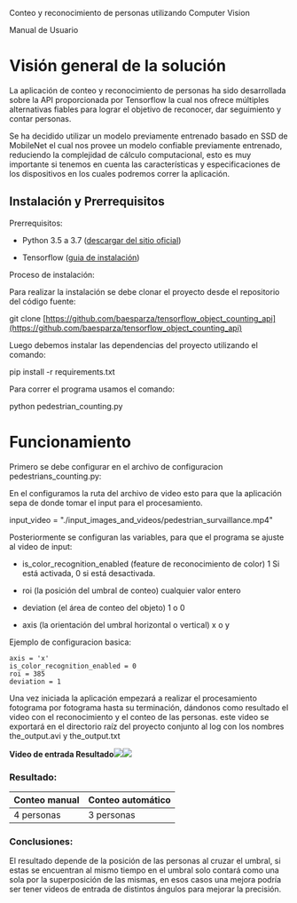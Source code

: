 
Conteo y reconocimiento de personas utilizando Computer Vision

Manual de Usuario

# Visión general de la solución

La aplicación de conteo y reconocimiento de personas ha sido desarrollada sobre la API proporcionada por Tensorflow la cual nos ofrece múltiples alternativas fiables para lograr el objetivo de reconocer, dar seguimiento y contar personas.

Se ha decidido utilizar un modelo previamente entrenado basado en SSD de MobileNet el cual nos provee un modelo confiable previamente entrenado, reduciendo la complejidad de cálculo computacional, esto es muy importante si tenemos en cuenta las características y especificaciones de los dispositivos en los cuales podremos correr la aplicación.

## Instalación y Prerrequisitos

Prerrequisitos:

-   Python 3.5 a 3.7 ([descargar del sitio oficial](https://www.python.org/downloads/))
    
-   Tensorflow ([guia de instalación](https://www.tensorflow.org/install/))
    

Proceso de instalación:

Para realizar la instalación se debe clonar el proyecto desde el repositorio del código fuente:

git clone [https://github.com/baesparza/tensorflow_object_counting_api](https://github.com/baesparza/tensorflow_object_counting_api)

Luego debemos instalar las dependencias del proyecto utilizando el comando:

pip install -r requirements.txt

Para correr el programa usamos el comando:

python pedestrian_counting.py

# Funcionamiento

Primero se debe configurar en el archivo de configuracion  pedestrians_counting.py:

En el configuramos la ruta del archivo de video esto para que la aplicación sepa de donde tomar el input para el procesamiento.

input_video = "./input_images_and_videos/pedestrian_survaillance.mp4"

Posteriormente se configuran las variables, para que el programa se ajuste al video de input:

-   is_color_recognition_enabled (feature de reconocimiento de color) 1 Si está activada, 0 si está desactivada.
    
-   roi (la posición del umbral de conteo) cualquier valor entero
    
-   deviation (el área de conteo del objeto) 1 o 0
    
-   axis (la orientación del umbral horizontal o vertical) x o y
    

Ejemplo de configuracion basica:

```
axis = 'x'
is_color_recognition_enabled = 0
roi = 385
deviation = 1
````

  

Una vez iniciada la aplicación empezará a realizar el procesamiento fotograma por fotograma hasta su terminación, dándonos como resultado el video con el reconocimiento y el conteo de las personas. este video se exportará en el directorio raíz del proyecto conjunto al log con los nombres the_output.avi y the_output.txt

**Video de entrada  Resultado**![](https://lh6.googleusercontent.com/8T7f9Io76nN_EdJeJtv9-dB7ZlUtL_AipzPO69ILnZdRZ0ZLXQfPuEn_pPQLyJejAIO0RTGmykn5b5EnekdNECby9iqUO88ZbTh0P6dTIY3MESdCtYHHshjQbuV7jRi6DdZPLSc9)![](https://lh4.googleusercontent.com/hl65jJG66_Cmnp_8cNxD5Cedowui7abgQanjYa-15_87gBrZ_pfBvmUObEhvRzuhFXJBU_W2UxTZv6wcu5I6ZVmCwyGyfLDCLb90E_u9qtKtfxPJC-Py8D4V3_4PuYeVvGiazDTr)

### Resultado:
|Conteo manual|Conteo automático|
|-----|--------|
|4 personas|3 personas|

  

### Conclusiones:

El resultado depende de la posición de las personas al cruzar el umbral, si estas se encuentran al mismo tiempo en el umbral solo contará como una sola por la superposición de las mismas, en esos casos una mejora podría ser tener videos de entrada de distintos ángulos para mejorar la precisión.
